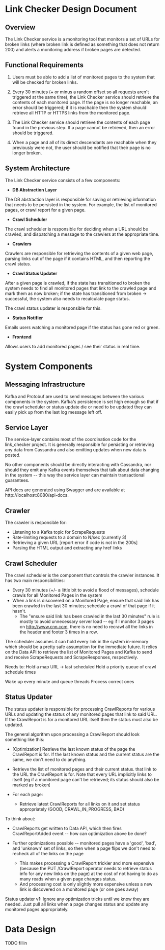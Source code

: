 # Link Checker Design Document

## Overview

The Link Checker service is a monitoring tool that monitors a set of URLs for broken links (where broken link is defined as something that does not return 200) and alerts a monitoring address if broken pages are detected.

## Functional Requirements

  1. Users must be able to add a list of monitored pages to the system that will be checked for broken links.
  
  1. Every 30 minutes (+ or minus a random offset so all requests aren't triggered at the same time), the Link Checker service should retrieve the contents of each monitored page. If the page is no longer reachable, an error should be triggered; if it is reachable then the system should retrieve all HTTP or HTTPS links from the monitored page.
  
  1. The Link Checker service should retrieve the contents of each page found in the previous step. If a page cannot be retrieved, then an error should be triggered.
  
  1. When a page and all of its direct descendants are reachable when they previously were not, the user should be notified that their page is no longer broken.
  
## System Architecture

 The Link Checker service consists of a few components:
 
 * **DB Abstraction Layer**
 
 The DB abstraction layer is responsible for saving or retrieving information that needs to be persisted in the system. For example, the list of monitored pages, or crawl report for a given page.
 
 * **Crawl Scheduler**
 
 The crawl scheduler is responsible for deciding when a URL should be crawled, and dispatching a message to the crawlers at the appropriate time. 
 
 * **Crawlers**
 
 Crawlers are responsible for retrieving the contents of a given web page, parsing links out of the page if it contains HTML, and then reporting the crawl status.
 
 * **Crawl Status Updater**

 After a given page is crawled, if the state has transitioned to broken the system needs to find all monitored pages that link to the crawled page and mark them as now broken; if the state has transitioned from broken -> successful, the system also needs to recalculate page status.
 
 The crawl status updater is responsible for this.
 
 * **Status Notifier**
 
 Emails users watching a monitored page if the status has gone red or green.
 
 * **Frontend**
 
 Allows users to add monitored pages / see their status in real time.
 

# System Components

## Messaging Infrastructure
 
Kafka and Protobuf are used to send messages between the various components in the system. Kafka's persistence is set high enough so that if the crawl scheduler or status update die or need to be updated they can easily pick up from the last log message left off.

## Service Layer

The service-layer contains most of the coordination code for the link_checker project. It is 
generally responsible for persisting or retrieving any data from Cassandra and also emitting updates when new data is posted.

No other components should be directly interacting with Cassandra, nor should they emit any Kafka events themselves that talk about data changing in the system -- this way the service layer can maintain transactional guarantees.

API docs are generated using Swagger and are available at http://localhost:8080/api-docs.

## Crawler

The crawler is responsible for:

 * Listening to a Kafka topic for ScrapeRequests
 * Rate-limiting requests to a domain to N/sec (currently 3)
 * Retrieving a given URL [report error if code is not in the 200s]
 * Parsing the HTML output and extracting any href links
 
## Crawl Scheduler

The crawl scheduler is the component that controls the crawler instances. It has two main responsibilities:

* Every 30 minutes (+/- a little bit to avoid a flood of messages), schedule crawls for all Monitored Pages in the system
* When a link is discovered on a Monitored Page, ensure that said link has been crawled in the last 30 minutes; schedule a crawl of that page if it hasn't. 
    - The "ensure said link has been crawled in the last 30 minutes" rule is mostly to avoid unnecessary server load -- eg if I monitor 3 pages on http://www.cnn.com, there is no need to recrawl all the links in the header and footer 3 times in a row.

The scheduler assumes it can hold every link in the system in-memory which should be a pretty safe assumption for the immediate future. It relies on the Data API to retrieve the list of Monitored Pages and Kafka to send and receive ScrapeRequests and ScrapeResponses, respectively.

Needs to:
  Hold a map URL -> last scheduled
  Hold a priority queue of crawl schedule times

  Wake up every minute and queue threads
  Process correct ones

## Status Updater

The status updater is responsible for processing CrawlReports for various URLs and updating the status of any monitored pages that link to said URL. If the CrawlReport is for a monitored URL itself then the status must also be updated.

The general algorithm upon processing a CrawlReport should look something like this:

 * [Optimization] Retrieve the last known status of the page the CrawlReport is for. If the last known status and the current status are the same, we don't need to do anything.
 
 * Retrieve the list of monitored pages and their current status. that link to the URL the CrawlReport is for. Note that every URL implicitly links to itself (eg if a monitored page can't be retrieved; its status should also be marked as broken)  
 * For each page:
 	* Retrieve latest CrawlReports for all links on it and set status appropriately (GOOD, CRAWL_IN_PROGRESS, BAD)
 	
To think about:

 * CrawlReports get written to Data API, which then fires CrawlReportAdded event -- how can optimization above be done?
   
 * Further optimizations possible -- monitored pages have a 'good', 'bad', and 'unknown' set of links, so then when a page flips we don't need to recheck all of the links on the page
 
 	* This makes processing a CrawlReport trickier and more expensive (because the PUT /CrawlReport operator needs to retrieve status info for any new links on the page) at the cost of not having to do as many reads when a given page changes status.
 	* And processing cost is only slightly more expensive unless a new link is discovered on a monitored page (or one goes away)

Status updater v1: Ignore any optimization tricks until we know they are needed. Just pull all links when a page changes status and update any monitored pages appropriately.

# Data Design

TODO fillin
